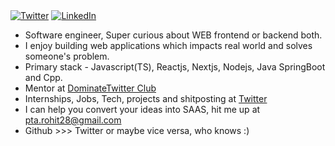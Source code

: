 </div>
<a href="https://twitter.com/whyrohitwhy" target="__blank"><img src="https://img.shields.io/twitter/follow/whyrohitwhy?style=social" alt="Twitter"></a>
<a href="www.linkedin.com/in/rohit-gupta28" target="_blank"><img src="https://img.shields.io/badge/LinkedIn-%230077B5.svg?&style=flat-square&logo=linkedin&logoColor=white" alt="LinkedIn"></a>
</a>
<br>

- Software engineer, Super curious about WEB frontend or backend both.
- I enjoy building web applications which impacts real world and solves someone's problem.
- Primary stack - Javascript(TS), Reactjs, Nextjs, Nodejs, Java SpringBoot and Cpp.
- Mentor at [DominateTwitter Club](https://twitter.com/dominateXclub)
- Internships, Jobs, Tech, projects and shitposting at [Twitter](https://twitter.com/whyrohitwhy)
- I can help you convert your ideas into SAAS, hit me up at [pta.rohit28@gmail.com](mailto:pta.rohit28@gmail.com)
- Github >>> Twitter or maybe vice versa, who knows :)
